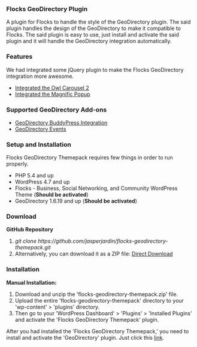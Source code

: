 <h3><strong>Flocks GeoDirectory Plugin</strong></h3>

A plugin for Flocks to handle the style of the GeoDirectory plugin. The said plugin handles the design of the GeoDirectory to make it compatible to Flocks.
The said plugin is easy to use, just install and activate the said plugin and it will handle the GeoDirectory integration automatically.

<h3><strong>Features</strong></h3>

We had integrated some jQuery plugin to make the Flocks GeoDirectory integration more awesome.

<ul>
<li><a href="https://owlcarousel2.github.io/OwlCarousel2/index.html">Integrated the Owl Carousel 2</a></li>
<li><a href="http://dimsemenov.com/plugins/magnific-popup/">Integrated the Magnific Popup</a></li>
</ul>

<h3><strong>Supported GeoDirectory Add-ons</strong></h3>

<ul>
<li><a href="https://wpgeodirectory.com/downloads/buddypress-integration/">GeoDirectory BuddyPress Integration</a></li>
<li><a href="https://wpgeodirectory.com/downloads/events/">GeoDirectory Events</a></li>
</ul>

<h3><strong>Setup and Installation</strong></h3>
Flocks GeoDirectory Themepack requires few things in order to run properly.

<ul>
<li>PHP 5.4 and up</li>
<li>WordPress 4.7 and up</li>
<li>Flocks - Business, Social Networking, and Community WordPress Theme (<strong>Should be activated</strong>)</li>
<li>GeoDirectory 1.6.19 and up (<strong>Should be activated</strong>)</li>
</ul>

<h3><strong>Download</strong></h3>

<strong>GitHub Repository</strong>

<ol>
<li><i>git clone https://github.com/jasperjardin/flocks-geodirectory-themepack.git</i></li>
<li>Alternatively, you can download it as a ZIP file: <a href="https://github.com/jasperjardin/flocks-geodirectory-themepack/archive/master.zip">Direct Download</a></li>
</ol>

<h3><strong>Installation</strong></h3>

<strong>Manual Installation:</strong>

<ol>
<li>Download and unzip the 'flocks-geodirectory-themepack.zip' file.</li>
<li>Upload the entire 'flocks-geodirectory-themepack' directory to your 'wp-content' > 'plugins' directory.</li>
<li>Then go to your 'WordPress Dashboard' > 'Plugins' > 'Installed Plugins' and activate the 'Flocks GeoDirectory Themepack' plugin.</li>
</ol>

After you had installed the 'Flocks GeoDirectory Themepack,' you need to install and activate the 'GeoDirectory' plugin. Just click this <a href="#">link</a>.
